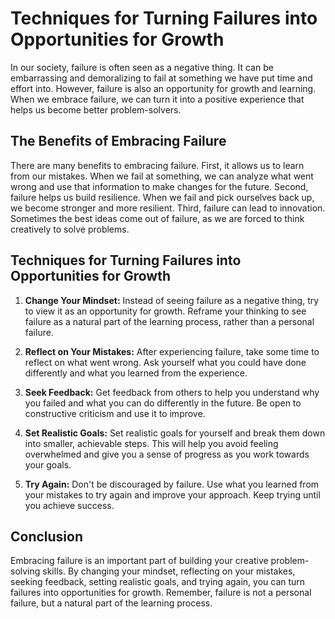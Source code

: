Techniques for Turning Failures into Opportunities for Growth
========================================================================================================================

In our society, failure is often seen as a negative thing. It can be embarrassing and demoralizing to fail at something we have put time and effort into. However, failure is also an opportunity for growth and learning. When we embrace failure, we can turn it into a positive experience that helps us become better problem-solvers.

The Benefits of Embracing Failure
---------------------------------

There are many benefits to embracing failure. First, it allows us to learn from our mistakes. When we fail at something, we can analyze what went wrong and use that information to make changes for the future. Second, failure helps us build resilience. When we fail and pick ourselves back up, we become stronger and more resilient. Third, failure can lead to innovation. Sometimes the best ideas come out of failure, as we are forced to think creatively to solve problems.

Techniques for Turning Failures into Opportunities for Growth
-------------------------------------------------------------

1. **Change Your Mindset:** Instead of seeing failure as a negative thing, try to view it as an opportunity for growth. Reframe your thinking to see failure as a natural part of the learning process, rather than a personal failure.

2. **Reflect on Your Mistakes:** After experiencing failure, take some time to reflect on what went wrong. Ask yourself what you could have done differently and what you learned from the experience.

3. **Seek Feedback:** Get feedback from others to help you understand why you failed and what you can do differently in the future. Be open to constructive criticism and use it to improve.

4. **Set Realistic Goals:** Set realistic goals for yourself and break them down into smaller, achievable steps. This will help you avoid feeling overwhelmed and give you a sense of progress as you work towards your goals.

5. **Try Again:** Don't be discouraged by failure. Use what you learned from your mistakes to try again and improve your approach. Keep trying until you achieve success.

Conclusion
----------

Embracing failure is an important part of building your creative problem-solving skills. By changing your mindset, reflecting on your mistakes, seeking feedback, setting realistic goals, and trying again, you can turn failures into opportunities for growth. Remember, failure is not a personal failure, but a natural part of the learning process.
